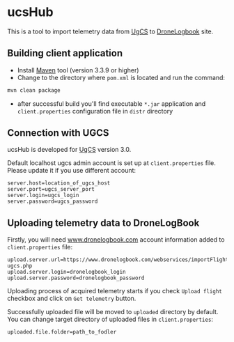 # ucsHub
This is a tool to import telemetry data from [UgCS](www.ugcs.com) to [DroneLogbook](www.dronelogbook.com) site.

## Building client application
* Install [Maven](https://maven.apache.org/) tool (version 3.3.9 or higher)
* Change to the directory where `pom.xml` is located and run the command:
```bash
mvn clean package
```
* after successful build you'll find executable `*.jar` application and `client.properties` configuration file in `distr` directory


## Connection with UGCS
ucsHub is developed for [UgCS](www.ugcs.com) version 3.0.

Default localhost ugcs admin account is set up at `client.properties` file. Please update it if you use different account:
```properties
server.host=location_of_ugcs_host
server.port=ugcs_server_port
server.login=ugcs_login
server.password=ugcs_password
```


## Uploading telemetry data to DroneLogBook 

Firstly, you will need www.dronelogbook.com account information added to `client.properties` file:

```properties
upload.server.url=https://www.dronelogbook.com/webservices/importFlight-ugcs.php
upload.server.login=dronelogbook_login
upload.server.password=dronelogbook_password
```

Uploading process of acquired telemetry starts if you check `Upload flight` checkbox and click on `Get telemetry` button.

Successfully uploaded file will be moved to `uploaded` directory by default. You can change target directory of uploaded files in `client.properties`:
 ```properties
 uploaded.file.folder=path_to_fodler
 ```